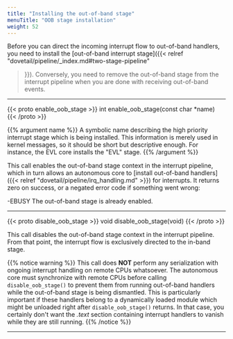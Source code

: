 ```yaml
---
title: "Installing the out-of-band stage"
menuTitle: "OOB stage installation"
weight: 52
---
```


Before you can direct the incoming interrupt flow to out-of-band
handlers, you need to install the [out-of-band interrupt stage]({{<
relref "dovetail/pipeline/_index.md#two-stage-pipeline"
>}}). Conversely, you need to remove the out-of-band stage from the
interrupt pipeline when you are done with receiving out-of-band
events.

---

{{< proto enable_oob_stage >}}
int enable_oob_stage(const char *name)
{{< /proto >}}

{{% argument name %}}
A symbolic name describing the high priority interrupt stage which is
being installed. This information is merely used in kernel messages,
so it should be short but descriptive enough. For instance, the EVL
core installs the "EVL" stage.
{{% /argument %}}

This call enables the out-of-band stage context in the interrupt
pipeline, which in turn allows an autonomous core to [install
out-of-band handlers]({{< relref
"dovetail/pipeline/irq_handling.md" >}}) for interrupts.  It
returns zero on success, or a negated error code if something went
wrong:

-EBUSY		The out-of-band stage is already enabled.

---

{{< proto disable_oob_stage >}}
void disable_oob_stage(void)
{{< /proto >}}

This call disables the out-of-band stage context in the interrupt
pipeline. From that point, the interrupt flow is exclusively directed
to the in-band stage.

{{% notice warning %}}
This call does **NOT** perform any serialization with ongoing
interrupt handling on remote CPUs whatsoever. The autonomous core must
synchronize with remote CPUs before calling `disable_oob_stage()` to
prevent them from running out-of-band handlers while the out-of-band
stage is being dismantled. This is particularly important if these
handlers belong to a dynamically loaded module which might be unloaded
right after `disable_oob_stage()` returns. In that case, you certainly
don't want the _.text_ section containing interrupt handlers to vanish
while they are still running.
{{% /notice %}}

---
